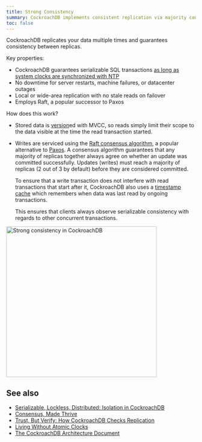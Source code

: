 ```yaml
---
title: Strong Consistency
summary: CockroachDB implements consistent replication via majority consensus between replicas.
toc: false
---
```


CockroachDB replicates your data multiple times and guarantees consistency between replicas.

Key properties:

-   CockroachDB guarantees serializable SQL transactions
    [as long as system clocks are synchronized with NTP](https://www.cockroachlabs.com/blog/living-without-atomic-clocks/)
-   No downtime for server restarts, machine failures, or datacenter outages
-   Local or wide-area replication with no stale reads on failover
-   Employs Raft, a popular successor to Paxos

How does this work?

- Stored data is [version](cluster-settings.html#setting-version)ed with MVCC, so reads simply limit
  their scope to the data visible at the time the read transaction started.

- Writes are serviced using the
  [Raft consensus algorithm](https://raft.github.io/), a popular
  alternative to
  <a href="https://www.microsoft.com/en-us/research/publication/paxos-made-simple/" data-proofer-ignore>Paxos</a>.
  A consensus algorithm guarantees that any majority of replicas
  together always agree on whether an update was committed
  successfully. Updates (writes) must reach a majority of replicas (2
  out of 3 by default) before they are considered committed.

  To ensure that a write transaction does not interfere with
  read transactions that start after it, CockroachDB also uses
  a [timestamp cache](https://www.cockroachlabs.com/blog/serializable-lockless-distributed-isolation-cockroachdb/)
  which remembers when data was last read by ongoing transactions.

  This ensures that clients always observe serializable consistency
  with regards to other concurrent transactions.

<img src="{{ 'images/v2.1/2strong-consistency.png' | relative_url }}" alt="Strong consistency in CockroachDB" style="width: 400px" />

## See also

- [Serializable, Lockless, Distributed: Isolation in CockroachDB](https://www.cockroachlabs.com/blog/serializable-lockless-distributed-isolation-cockroachdb/)
- [Consensus, Made Thrive](https://www.cockroachlabs.com/blog/consensus-made-thrive/)
- [Trust, But Verify: How CockroachDB Checks Replication](https://www.cockroachlabs.com/blog/trust-but-verify-cockroachdb-checks-replication/)
- [Living Without Atomic Clocks](https://www.cockroachlabs.com/blog/living-without-atomic-clocks/)
- [The CockroachDB Architecture Document](https://github.com/cockroachdb/cockroach/blob/master/docs/design.md)
